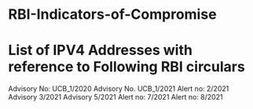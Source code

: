 # RBI-Indicators-of-Compromise
# List of IPV4 Addresses with reference to Following RBI circulars

Advisory No: UCB_1/2020
Advisory No. UCB_1/2021
Alert no: 2/2021
Advisory 3/2021
Advisory 5/2021
Alert no: 7/2021
Alert no: 8/2021
